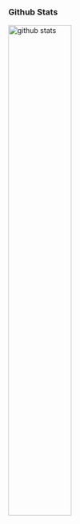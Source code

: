 ### Github Stats
<img src="https://github-readme-stats.vercel.app/api?username=shabeernotion&show_icons=true&theme=gotham" alt="github stats" width="50%" align="left"/>
